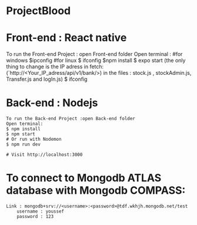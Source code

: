 # ProjectBlood
 
 # Front-end : React native
   To run the Front-end Project : open Front-end folder
   Open terminal :
        #for windows 
	$ipconfig
	#for linux 
	$ ifconfig
   	$npm install
 	$ expo start 
  	(the only thing to change is the IP adress in fetch: (`http://<Your_IP_adress/api/v1/bank/>) in the files : stock.js , stockAdmin.js, Transfer.js 	and logIn.js) 
  	$ ifconfig
  
  
  # Back-end : Nodejs 
    To run the Back-end Project :open Back-end folder
    Open terminal: 
	$ npm install
	$ npm start
	# Or run with Nodemon
	$ npm run dev 
    	
	# Visit http://localhost:3000
     
  # To connect to Mongodb ATLAS database with Mongodb COMPASS:
	Link : mongodb+srv://<username>:<password>@tdf.wkhjh.mongodb.net/test
     	username : youssef
     	password : 123
     
